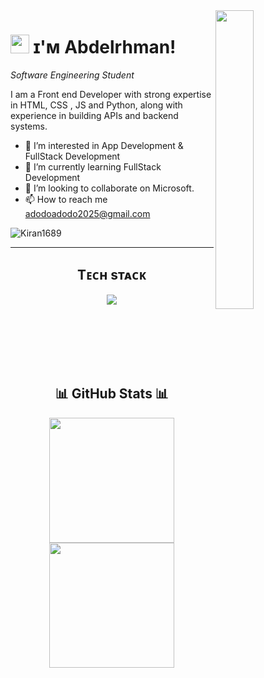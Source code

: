 <!--Night Owl image-->
<div>
  <img align="right" width="35%" src="https://owlbertsio-resized.s3.amazonaws.com/Popper.psd.full.png">
</div>


<!--Header Name-->
# <img src="https://emojis.slackmojis.com/emojis/images/1531849430/4246/blob-sunglasses.gif?1531849430" width="30"/> ɪ'ᴍ Abdelrhman! 
*Software Engineering Student*
<br /> 

<!--Start Intro-->               
<p align="left">I am a Front end Developer with strong expertise in HTML, CSS , JS and Python, along with experience in building APIs and backend systems.</p>

- 👀 I’m interested in App Development & FullStack Development
- 🌱 I’m currently learning FullStack Development
- 💞️ I’m looking to collaborate on Microsoft.
- 📫 How to reach me adodoadodo2025@gmail.com
<!--End Intro-->


<!--Profile Count Badge-->
<p align="left">
  <img src="https://komarev.com/ghpvc/?username=AbdoXCode&label=Profile%20views&color=770677&style=for-the-badge&logo=star" alt="Kiran1689" style="padding-right:20px;" />
</p>

<hr/>



<!--Languages and Tools-->       
<h2 align="center">Tᴇᴄʜ sᴛᴀᴄᴋ</h2>
<p align="center">
  <a href="https://skillicons.dev">
    <img src="https://skillicons.dev/icons?i=html,css,js,react,nodejs,expressjs,python" />
  </a>
</p>


<!--End Languages and Tools-->     

<br/>
<br/>
<br/>
<br/>
<br/>


<!--Status-->
<h2 align="center">📊 GitHub Stats 📊</h2>

<div align="center">
  <a href="https://github.com/AbdoXCode/github-readme-stats">
  <img height=200 align="center" src="https://github-readme-stats.vercel.app/api?username=AbdoXCode&theme=react" />
</a>
<a href="https://github.com/anuraghazra/convoychat">
  <img height=200 align="center" src="https://github-readme-stats.vercel.app/api/top-langs?username=AbdoXCode&theme=react&layout=compact&langs_count=8&card_width=320" />
</a>
</div>
<!--End Status-->


